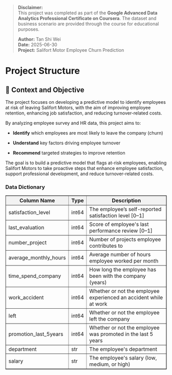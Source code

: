 > **Disclaimer:**  
> This project was completed as part of the **Google Advanced Data Analytics Professional Certificate on Coursera**. The dataset and business scenario are provided through the course for educational purposes.
> 
> **Author:** Tan Shi Wei  
> **Date:** 2025-06-30  
> **Project:** Salifort Motor Employee Churn Prediction

# Project Structure

## 📌 Context and Objective

The project focuses on developing a predictive model to identify employees at risk of leaving Salifort Motors, with the aim of improving employee retention, enhancing job satisfaction, and reducing turnover-related costs.

By analyzing employee survey and HR data, this project aims to:

* **Identify** which employees are most likely to leave the company (churn)

* **Understand** key factors driving employee turnover

* **Recommend** targeted strategies to improve retention

The goal is to build a predictive model that flags at-risk employees, enabling Salifort Motors to take proactive steps that enhance employee satisfaction, support professional development, and reduce turnover-related costs.

### Data Dictionary

<div style="text-align: center;">
  <div style="display: inline-block; overflow-x: auto;">
    <table border="1" cellpadding="8" cellspacing="0" style="border-collapse: collapse; margin: auto;">
      <thead style="background-color: #f2f2f2;">
        <tr>
          <th>Column Name</th>
          <th>Type</th>
          <th>Description</th>
        </tr>
      </thead>
      <tbody>
        <tr>
          <td>satisfaction_level</td>
          <td>int64</td>
          <td>The employee’s self-reported satisfaction level [0–1]</td>
        </tr>
        <tr>
          <td>last_evaluation</td>
          <td>int64</td>
          <td>Score of employee's last performance review [0–1]</td>
        </tr>
        <tr>
          <td>number_project</td>
          <td>int64</td>
          <td>Number of projects employee contributes to</td>
        </tr>
        <tr>
          <td>average_monthly_hours</td>
          <td>int64</td>
          <td>Average number of hours employee worked per month</td>
        </tr>
        <tr>
          <td>time_spend_company</td>
          <td>int64</td>
          <td>How long the employee has been with the company (years)</td>
        </tr>
        <tr>
          <td>work_accident</td>
          <td>int64</td>
          <td>Whether or not the employee experienced an accident while at work</td>
        </tr>
        <tr>
          <td>left</td>
          <td>int64</td>
          <td>Whether or not the employee left the company</td>
        </tr>
        <tr>
          <td>promotion_last_5years</td>
          <td>int64</td>
          <td>Whether or not the employee was promoted in the last 5 years</td>
        </tr>
        <tr>
          <td>department</td>
          <td>str</td>
          <td>The employee's department</td>
        </tr>
        <tr>
          <td>salary</td>
          <td>str</td>
          <td>The employee's salary (low, medium, or high)</td>
        </tr>
      </tbody>
    </table>
  </div>
</div>
